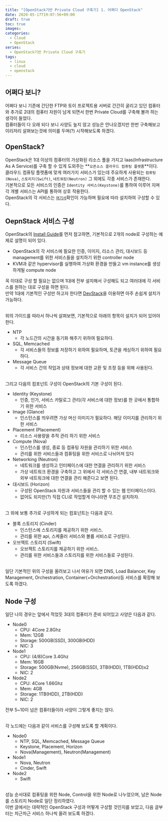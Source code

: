 ```yaml
---
title: "[OpenStack기반 Private Cloud 구축기] 1. 어쩌다 OpenStack"
date: 2020-05-17T19:07:56+09:00
draft: true
toc: true
images:
categories:
  - Cloud
  - OpenStack
series:
  - OpenStack기반 Private Cloud 구축기
tags:
  - linux
  - cloud
  - openstack
---
```


## 어쩌다 보니?
어쩌다 보니 기존에 간단한 FTP와 토이 프로젝트용 서버로 간간히 굴리고 있던 컴퓨터와 추가로 2대의 컴퓨터 자원이 남게 되면서 한번 Private Cloud를 구축해 볼까 하는 생각이 들었다.  
컴퓨터들이 다 오래 되다 보니 사양도 높지 않고 성능은 안나오겠지만 한번 구축해보고 이리저리 살펴보는것에 의미를 두며(?) 시작해보도록 하겠다.  


## OpenStack?
OpenStack은 1대 이상의 컴퓨터의 가상화된 리소스 풀을 가지고 Iaas(Infrastructure As A Service)를 구축 할 수 있게 도외주는 **`오픈소스 클라우드 컴퓨팅 플랫폼`**이다.  
클라우드 컴퓨팅 플랫폼에 맞게 여러가지 서비스가 있는데 주요하게 사용되는 `컴퓨팅(Nova)`, `스토리지(Swift)`, `네트워킹(Neutron)` 그 외에도 각종 서비스가 존재한다.  
기본적으로 모든 서비스의 인증은 `Identity 서비스(Keystone)`를 통하여 이루어 지며 각 개별 서비스는 API를 통하여 상호 작용한다.  
OpenStack의 각 서비스는 [`여기서`](https://www.openstack.org/software/project-navigator/openstack-components#openstack-services)확인이 가능하며 필요에 따라 설치하여 구성할 수 있다.  


## OepnStack 서비스 구성
OpenStack의 [Install Guide](https://docs.openstack.org/install-guide/overview.html#example-architecture)를 먼저 참고하면, 기본적으로 2개의 node로 구성하는 예제로 설명이 되어 있다.  
- OpenStack의 각 서비스에 필요한 인증, 이미지, 리소스 관리, 대시보드 등 management를 위한 서비스들을 설치하기 위한 controller node
- KVM과 같은 hypervisor를 실행하여 가상화 환경을 만들고 vm instance를 생성하게될 compute node

꼭 이대로 구성 할 필요는 없으며 1대에 전부 설치해서 구성해도 되고 여러대에 각 서비스를 원하는 대로 구성을 하면 된다.  
만약 1대에 기본적인 구성만 하고자 한다면 [DevStack](https://docs.openstack.org/devstack/latest/)을 이용하면 아주 손쉽게 설치가 가능하다.  

\
위의 가이드를 따라서 하나씩 살펴보면, 기본적으로 아래의 항목이 설치가 되어 있어야 한다.  
- NTP
  - 각 노드간의 시간을 동기화 해주기 위하여 필요하다.
- SQL, Memcached
  - 각 서비스들의 정보를 저장하기 위하여 필요하며, 토큰을 캐싱하기 위하여 필요하다.
- Message Queue
  - 각 서비스 간의 작업과 상태 정보에 대한 교환 및 조정 등을 위해 사용된다.

\
그리고 다음의 컴포넌트 구성이 OpenStack의 기본 구성이 된다.  
- Identity (Keystone)
  - 인증, 인가, 서비스 카탈로그 관리(각 서비스에 대한 정보)를 한 곳에서 통합하기 위한 서비스
- Image (Glance)
  - 인스턴스를 띄우려면 가상 머신 이미지가 필요하다. 해당 이미지를 관리하기 위한 서비스
- Placement (Placement)
  - 리소스 사용량을 추적 관리 하기 위한 서비스
- Compute (Nova)
  - 인스턴스를 생성, 종료 등 컴퓨팅 자원을 관리하기 위한 서비스 
  - 관리를 위한 서비스들과 컴퓨팅을 위한 서비스로 나뉘어져 있다
- Networking (Neutron)
  - 네트워크를 생성하고 인터페이스에 대한 연결을 관리하기 위한 서비스
  - 가상 네트워크 환경을 구축하고 그 위에서 각 서비스간 연결, 내부 네트워크와 외부 네트워크에 대한 연결을 관리 해준다고 보면 된다.
- 대시보드 (Horizon)
  - 구성된 OpenStack 자원과 서비스들을 관리 할 수 있는 웹 인터페이스이다.
  - 없어도 되지만(?) 직접 CLI로 작업할게 아니라면 무조건 설치하자.

\
그 외에 보통 추가로 구성하게 되는 컴포넌트는 다음과 같다.  
- 블록 스토리지 (Cinder)
  - 인스턴스에 스토리지를 제공하기 위한 서비스.
  - 관리를 위한 api, 스케줄러 서비스와 볼륨 서비스로 구성된다. 
- 오브젝트 스토리지 (Swift)
  - 오브젝트 스토리지를 제공하기 위한 서비스.
  - 관리를 위한 서비스들과 스토리지를 위한 서비스들로 구성된다.

\
일단 기본적인 위의 구성을 올려보고 나서 여유가 되면 DNS, Load Balancer, Key Management, Orchestration, Container(+Orchestration)등 서비스를 확장해 보도록 하겠다.  

## Node 구성
일단 나의 경우는 앞에서 적었듯 3대의 컴퓨터가 준비 되어있고 사양은 다음과 같다.  
- Node0 
  - CPU: 4Core 2.8Ghz 
  - Mem: 12GB
  - Storage: 500GB(SSD), 300GB(HDD)
  - NIC: 3
- Node1
  - CPU: (4/8)Core 3.4Ghz
  - Mem: 16GB
  - Storage: 500GB(Nvme), 256GB(SSD), 3TB(HDD), 1TB(HDD)x2
  - NIC: 2
- Node2
  - CPU: 4Core 1.66Ghz
  - Mem: 4GB
  - Storage: 1TB(HDD), 2TB(HDD)
  - NIC: 2

전부 5~10이 넘은 컴퓨터들이라 사양이 그렇게 좋지는 않다.  

\
각 노드에는 다음과 같이 서비스를 구성해 보도록 할 계획이다.  
- Node0
  - NTP, SQL, Memcached, Message Queue
  - Keystone, Placement, Horizon
  - Nova(Management), Neutron(Management)
- Node1
  - Nova, Neutron
  - Cinder, Swift
- Node2
  - Swift

\
성능 순서대로 컴퓨팅을 위한 Node, Control을 위한 Node로 나누었으며, 남은 Node를 스토리지 Node로 일단 정리하였다.  
이번 글에서는 대략적인 OpenStack 구성과 어떻게 구성할 것인지를 보았고, 다음 글부터는 차근차근 서비스 하나씩 올려 보도록 하겠다.
